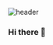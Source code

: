 ![header](https://capsule-render.vercel.app/api?type=waving&color=auto&height=300&section=header&text=Hi%20there👋&fontSize=90)


### Hi there 👋

<!--
**00hongjun/00hongjun** is a ✨ _special_ ✨ repository because its `README.md` (this file) appears on your GitHub profile.

Here are some ideas to get you started:

- 🔭 I’m currently working on ...
- 🌱 I’m currently learning ...
- 👯 I’m looking to collaborate on ...
- 🤔 I’m looking for help with ...
- 💬 Ask me about ...
- 📫 How to reach me: ...
- 😄 Pronouns: ...
- ⚡ Fun fact: ...
-->
